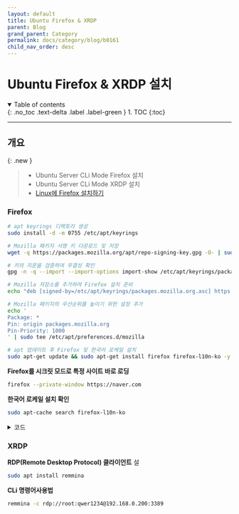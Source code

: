 ```yaml
---
layout: default
title: Ubuntu Firefox & XRDP
parent: Blog
grand_parent: Category
permalink: docs/category/blog/b0161
child_nav_order: desc
---
```


# Ubuntu Firefox & XRDP 설치

<details open markdown="block">
  <summary>
    Table of contents
  </summary>
  {: .no_toc .text-delta .label .label-green }
1. TOC
{:toc}
</details>

---

## 개요

{: .new }
> - Ubuntu Server CLi Mode Firefox 설치
> - Ubuntu Server CLi Mode XRDP 설치
> - [Linux에 Firefox 설치하기](https://support.mozilla.org/ko/kb/install-firefox-linux)

### Firefox

```bash
# apt keyrings 디렉토리 생성
sudo install -d -m 0755 /etc/apt/keyrings

# Mozilla 패키지 서명 키 다운로드 및 저장
wget -q https://packages.mozilla.org/apt/repo-signing-key.gpg -O- | sudo tee /etc/apt/keyrings/packages.mozilla.org.asc > /dev/null

# 키의 지문을 검증하여 무결성 확인
gpg -n -q --import --import-options import-show /etc/apt/keyrings/packages.mozilla.org.asc | awk '/pub/{getline; gsub(/^ +| +$/,""); if($0 == "35BAA0B33E9EB396F59CA838C0BA5CE6DC6315A3") print "\nThe key fingerprint matches ("$0").\n"; else print "\nVerification failed: the fingerprint ("$0") does not match the expected one.\n"}'

# Mozilla 저장소를 추가하여 Firefox 설치 준비
echo "deb [signed-by=/etc/apt/keyrings/packages.mozilla.org.asc] https://packages.mozilla.org/apt mozilla main" | sudo tee -a /etc/apt/sources.list.d/mozilla.list > /dev/null

# Mozilla 패키지의 우선순위를 높이기 위한 설정 추가
echo '
Package: *
Pin: origin packages.mozilla.org
Pin-Priority: 1000
' | sudo tee /etc/apt/preferences.d/mozilla

# apt 업데이트 후 Firefox 및 한국어 로케일 설치
sudo apt-get update && sudo apt-get install firefox firefox-l10n-ko -y
```

**Firefox를 시크릿 모드로 특정 사이트 바로 로딩**

```bash
firefox --private-window https://naver.com
```

**한국어 로케일 설치 확인**

```bash
sudo apt-cache search firefox-l10n-ko
```

<details markdown="block">
  <summary>
    코드
  </summary>
  {: .text-delta .label .label-green }
  
![image](https://github.com/user-attachments/assets/81ed4f91-75ba-4a5f-b64b-3bacfed0409c)

</details>

### XRDP

**RDP(Remote Desktop Protocol) 클라이언트** 설

```bash
sudo apt install remmina
```

**CLi 명령어사용법**

```bash
remmina -c rdp://root:qwer1234@192.168.0.200:3389
```
